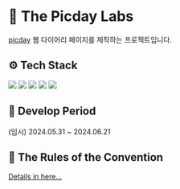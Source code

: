 # 📒 The Picday Labs 

[picday](https://----주소----) 웹 다이어리 페이지를 제작하는 프로젝트입니다.



## ⚙️ Tech Stack

<img src="https://img.shields.io/badge/python-3776AB?style=for-the-badge&logo=python&logoColor=yellow"> <img src="https://img.shields.io/badge/javascript-F7DF1E?style=for-the-badge&logo=javascript&logoColor=yellow"> <img src="https://img.shields.io/badge/react-61DAFB?style=for-the-badge&logo=react&logoColor=white"> <img src="https://img.shields.io/badge/django-092E20?style=for-the-badge&logo=django&logoColor=orange"> <img src="https://img.shields.io/badge/miro-050038?style=for-the-badge&logo=miro&logoColor=yellow">


## 📅 Develop Period

(임시) 2024.05.31 ~ 2024.06.21



## 📌 The Rules of the Convention

[Details in here...](https://github.com/----주소를입력----)